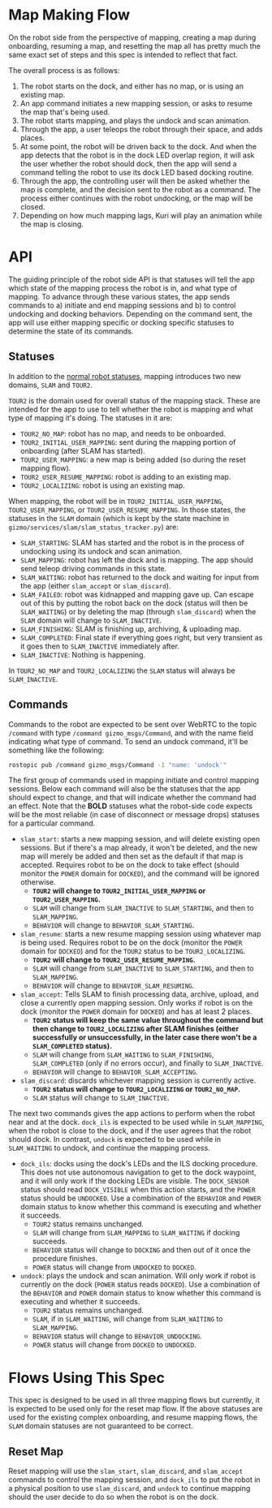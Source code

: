 # Map Making Flow

On the robot side from the perspective of mapping, creating a map during
onboarding, resuming a map, and resetting the map all has pretty much the same
exact set of steps and this spec is intended to reflect that fact.

The overall process is as follows:

1. The robot starts on the dock, and either has no map, or is using an
   existing map.
1. An app command initiates a new mapping session, or asks to resume the map
   that's being used.
1. The robot starts mapping, and plays the undock and scan animation.
1. Through the app, a user teleops the robot through their space, and adds
   places.
1. At some point, the robot will be driven back to the dock. And when the app
   detects that the robot is in the dock LED overlap region, it will ask the user
   whether the robot should dock, then the app will send a command telling the
   robot to use its dock LED based docking routine.
1. Through the app, the controlling user will then be asked whether the map is
   complete, and the decision sent to the robot as a command. The process
   either continues with the robot undocking, or the map will be closed.
1. Depending on how much mapping lags, Kuri will play an animation while the
   map is closing.

# API

The guiding principle of the robot side API is that statuses will tell the app
which state of the mapping process the robot is in, and what type of mapping.
To advance through these various states, the app sends commands to a) initiate
and end mapping sessions and b) to control undocking and docking behaviors.
Depending on the command sent, the app will use either mapping specific or
docking specific statuses to determine the state of its commands.

## Statuses

In addition to the [normal robot statuses](../mqtt/status_endpoint.md), mapping introduces two new
domains, `SLAM` and `TOUR2`.

`TOUR2` is the domain used for overall status of the mapping stack. These are
intended for the app to use to tell whether the robot is mapping and what type
of mapping it's doing. The statuses in it are:
- `TOUR2_NO_MAP`: robot has no map, and needs to be onboarded.
- `TOUR2_INITIAL_USER_MAPPING`: sent during the mapping portion of onboarding
  (after SLAM has started).
- `TOUR2_USER_MAPPING`: a new map is being added (so during the reset mapping
  flow).
- `TOUR2_USER_RESUME_MAPPING`: robot is adding to an existing map.
- `TOUR2_LOCALIZING`: robot is using an existing map.

When mapping, the robot will be in `TOUR2_INITIAL_USER_MAPPING`,
`TOUR2_USER_MAPPING`, or `TOUR2_USER_RESUME_MAPPING`.  In those states, the
statuses in the `SLAM` domain (which is kept by the state machine in
`gizmo/services/slam/slam_status_tracker.py`) are:
- `SLAM_STARTING`: SLAM has started and the robot is in the process of
  undocking using its undock and scan animation.
- `SLAM_MAPPING`: robot has left the dock and is mapping. The app should send
  teleop driving commands in this state.
- `SLAM_WAITING`: robot has returned to the dock and waiting for input from the
  app (either `slam_accept` or `slam_discard`).
- `SLAM_FAILED`: robot was kidnapped and mapping gave up. Can escape out of
  this by putting the robot back on the dock (status will then be
  `SLAM_WAITING`) or by deleting the map (through `slam_discard`) when the
  `SLAM` domain will change to `SLAM_INACTIVE`.
- `SLAM_FINISHING`: SLAM is finishing up, archiving, & uploading map.
- `SLAM_COMPLETED`: Final state if everything goes right, but very transient as
  it goes then to `SLAM_INACTIVE` immediately after.
- `SLAM_INACTIVE`: Nothing is happening.

In `TOUR2_NO_MAP` and `TOUR2_LOCALIZING` the `SLAM` status will always be
`SLAM_INACTIVE`.

## Commands

Commands to the robot are expected to be sent over WebRTC to the topic
`/command` with type `/command gizmo_msgs/Command`, and with the name
field indicating what type of command. To send an undock command, it'll be
something like the following:

```bash
rostopic pub /command gizmo_msgs/Command -1 "name: 'undock'"
```

The first group of commands used in mapping initiate and control mapping
sessions. Below each command will also be the statuses that the app should
expect to change, and that will indicate whether the command had an effect.
Note that the **BOLD** statuses what the robot-side code expects will be the
most reliable (in case of disconnect or message drops) statuses for a
particular command.

- `slam_start`: starts a new mapping session, and will delete existing open
  sessions. But if there's a map already, it won't be deleted, and the new map
  will merely be added and then set as the default if that map is accepted.
  Requires robot to be on the dock to take effect (should monitor the `POWER`
  domain for `DOCKED`), and the command will be ignored otherwise.
   - **`TOUR2` will change to `TOUR2_INITIAL_USER_MAPPING` or
     `TOUR2_USER_MAPPING`.**
   - `SLAM` will change from `SLAM_INACTIVE` to `SLAM_STARTING`, and then to
     `SLAM_MAPPING`.
   - `BEHAVIOR` will change to `BEHAVIOR_SLAM_STARTING`.
- `slam_resume`: starts a new resume mapping session using whatever map is
  being used. Requires robot to be on the dock (monitor the `POWER` domain for
  `DOCKED`) and for the `TOUR2` status to be `TOUR2_LOCALIZING`.
   - **`TOUR2` will change to `TOUR2_USER_RESUME_MAPPING`.**
   - `SLAM` will change from `SLAM_INACTIVE` to `SLAM_STARTING`, and then to
     `SLAM_MAPPING`.
   -  `BEHAVIOR` will change to `BEHAVIOR_SLAM_RESUMING`.
- `slam_accept`: Tells SLAM to finish processing data, archive, upload, and
  close a currently open mapping session. Only works if robot is on the dock
  (monitor the `POWER` domain for `DOCKED`) and has at least 2 places.
   - **`TOUR2` status will keep the same value throughout the command but then
     change to `TOUR2_LOCALIZING` after SLAM finishes (either successfully or
     unsuccessfully, in the later case there won't be a `SLAM_COMPLETED`
     status).**
   - `SLAM` will change from `SLAM_WAITING` to `SLAM_FINISHING`,
     `SLAM_COMPLETED` (only if no errors occur), and finally to
     `SLAM_INACTIVE`.
   -  `BEHAVIOR` will change to `BEHAVIOR_SLAM_ACCEPTING`.
- `slam_discard`: discards whichever mapping session is currently active.
   - **`TOUR2` status will change to `TOUR2_LOCALIZING` or `TOUR2_NO_MAP`.**
   - `SLAM` status will change to `SLAM_INACTIVE`.

The next two commands gives the app actions to perform when the robot near and
at the dock. `dock_ils` is expected to be used while in `SLAM_MAPPING`, when
the robot is close to the dock,  and if the user agrees that the robot should
dock. In contrast, `undock` is expected to be used while in `SLAM_WAITING` to
undock, and continue the mapping process.

- `dock_ils`: docks using the dock's LEDs and the ILS docking procedure. This
  does not use autonomous navigation to get to the dock waypoint, and it will
  only work if the docking LEDs are visible. The `DOCK_SENSOR` status should
  read `DOCK_VISIBLE` when this action starts, and the `POWER` status should be
  `UNDOCKED`. Use a combination of the `BEHAVIOR` and `POWER` domain status to
  know whether this command is executing and whether it succeeds.
   - `TOUR2` status remains unchanged.
   - `SLAM` will change from `SLAM_MAPPING` to `SLAM_WAITING` if docking
     succeeds.
   - `BEHAVIOR` status will change to `DOCKING` and then out of it once the
     procedure finishes.
   - `POWER` status will change from `UNDOCKED` to `DOCKED`.
- `undock`: plays the undock and scan animation. Will only work if robot is
  currently on the dock (`POWER` status reads `DOCKED`). Use a combination of
  the `BEHAVIOR` and `POWER` domain status to know whether this command is
  executing and whether it succeeds.
   - `TOUR2` status remains unchanged.
   - `SLAM`, if in `SLAM_WAITING`, will change from `SLAM_WAITING` to
     `SLAM_MAPPING`.
   - `BEHAVIOR` status will change to `BEHAVIOR_UNDOCKING`.
   - `POWER` status will change from `DOCKED` to `UNDOCKED`.


# Flows Using This Spec

This spec is designed to be used in all three mapping flows but currently, it
is expected to be used only for the reset map flow. If the above statuses are
used for the existing complex onboarding, and resume mapping flows, the `SLAM`
domain statuses are not guaranteed to be correct.

## Reset Map

Reset mapping will use the `slam_start`, `slam_discard`, and `slam_accept`
commands to control the mapping session, and `dock_ils` to put the robot in a
physical position to use `slam_discard`, and `undock` to continue mapping
should the user decide to do so when the robot is on the dock.
